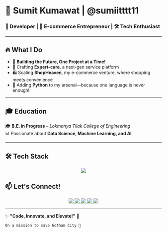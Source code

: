 # 🌟 Sumit Kumawat | @sumiitttt11  
### 🚀 Developer | 🛒 E-commerce Entrepreneur |  🛠️ Tech Enthusiast

---

## 🔥 What I Do  
- 🚀 **Building the Future, One Project at a Time!**
- 🔧 Crafting **Expert-care**, a next-gen service platform  
- 🛍️ Scaling **ShopHeaven**, my e-commerce venture, where shopping meets convenience  
- 🐍 Adding **Python** to my arsenal—because one language is never enough!  

---

## 🎓 Education  
🎓 **B.E. in Progress** – *Lokmanya Tilak College of Engineering*  
📊 Passionate about **Data Science, Machine Learning, and AI**  

---

## 🛠️ Tech Stack  

<p align="center">
  <img src="https://skillicons.dev/icons?i=js,ts,py,nodejs,react,mongodb,firebase,git,github" />
</p>

<!---

## 📊 GitHub Stats  

<p align="center">
  <img src="https://github-readme-stats.vercel.app/api?username=sumiitttt11&show_icons=true&theme=tokyonight" alt="GitHub Stats" />
</p>

<p align="center">
  <img src="https://github-readme-streak-stats.herokuapp.com/?user=sumiitttt11&theme=tokyonight" alt="GitHub Streak" />
</p>

<p align="center">
  <img src="https://github-profile-summary-cards.vercel.app/api/cards/profile-details?username=sumiitttt11&theme=tokyonight" />
</p>

--->

## 📫 Let's Connect!  

<p align="center">
  <a href="https://github.com/sumiitttt11">
    <img src="https://img.shields.io/badge/GitHub-000?style=for-the-badge&logo=github&logoColor=white" />
  </a>
  <a href="https://linkedin.com/in/sumiitttt11">
    <img src="https://img.shields.io/badge/LinkedIn-0077B5?style=for-the-badge&logo=linkedin&logoColor=white" />
  </a>
  <a href="mailto:kumawatsumit984@gmail.com">
    <img src="https://img.shields.io/badge/Email-D14836?style=for-the-badge&logo=gmail&logoColor=white" />
  </a>
  <a href="https://www.instagram.com/sumiiitt.af">
    <img src="https://img.shields.io/badge/Instagram-E4405F?style=for-the-badge&logo=instagram&logoColor=white" />
  </a>
  <a href="https://twitter.com/sumiitttt11">
    <img src="https://img.shields.io/badge/Twitter-1DA1F2?style=for-the-badge&logo=twitter&logoColor=white" />
  </a>
</p>

---

✨ **"Code, Innovate, and Elevate!"** 🚀  

```md
On a mission to save Gotham City 🦇
